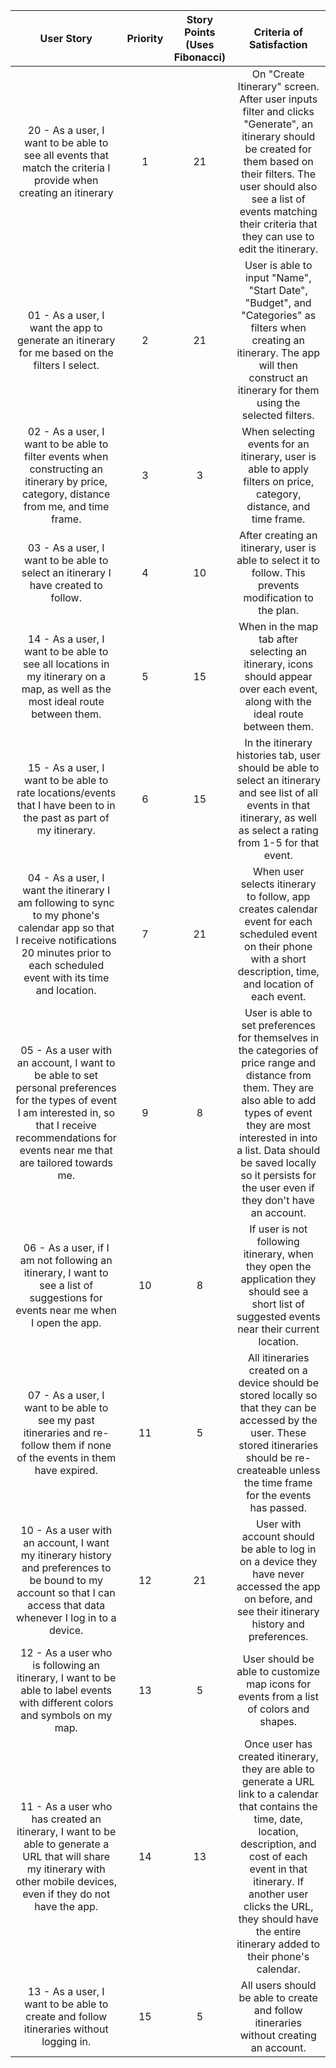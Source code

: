 |                                                                                                   User Story                                                                                                  | Priority |  Story Points (Uses Fibonacci) |                                                                                                                                  Criteria of Satisfaction                                                                                                                                  |
|:-------------------------------------------------------------------------------------------------------------------------------------------------------------------------------------------------------------:|:--------:|:------------------------------:|:------------------------------------------------------------------------------------------------------------------------------------------------------------------------------------------------------------------------------------------------------------------------------------------:|
| 20 - As a user, I want to be able to see all events that match the criteria I provide when creating an itinerary                                                                                              | 1        | 21                             | On "Create Itinerary" screen. After user inputs filter and clicks "Generate", an itinerary should be created for them based on their filters. The user should also see a list of events matching their criteria that they can use to edit the itinerary.                                   |
| 01 - As a user, I want the app to generate an itinerary for me based on the filters I select.                                                                                                                 | 2        | 21                             | User is able to input "Name", "Start Date", "Budget", and "Categories" as filters when creating an itinerary. The app will then construct an itinerary for them using the selected filters.                                                                                                |
| 02 - As a user, I want to be able to filter events when constructing an itinerary by price, category, distance from me, and time frame.                                                                       | 3        | 3                              | When selecting events for an itinerary, user is able to apply filters on price, category, distance, and time frame.                                                                                                                                                                        |
| 03 - As a user, I want to be able to select an itinerary I have created to follow.                                                                                                                            | 4        | 10                             | After creating an itinerary, user is able to select it to follow. This prevents modification to the plan.                                                                                                                                                                                  |
| 14 - As a user, I want to be able to see all locations in my itinerary on a map, as well as the most ideal route between them.                                                                                | 5        | 15                             | When in the map tab after selecting an itinerary, icons should appear over each event, along with the ideal route between them.                                                                                                                                                            |
| 15 - As a user, I want to be able to rate locations/events that I have been to in the past as part of my itinerary.                                                                                           | 6        | 15                             | In the itinerary histories tab, user should be able to select an itinerary and see list of all events in that itinerary, as well as  select a rating from 1-5 for that event.                                                                                                              |
| 04 - As a user, I want the itinerary I am following to sync to my phone's calendar app so that I receive notifications 20 minutes prior to each scheduled event with its time and location.                   | 7        | 21                             | When user selects itinerary to follow, app creates calendar event for each scheduled event on their phone with a short description, time, and location of each event.                                                                                                                      |
| 05 - As a user with an account, I want to be able to set personal  preferences for the types of event I am interested in, so that I receive  recommendations for events near me that are tailored towards me. | 9        | 8                              | User is able to set preferences for themselves in the categories of  price range and distance from them. They are also able to add types of  event they are most interested in into a list. Data should be saved  locally so it persists for the user even if they don't have an  account. |
| 06 - As a user, if I am not following an itinerary, I want to see a list of suggestions for events near me when I open the app.                                                                               | 10       | 8                              | If user is not following itinerary, when they open the application they should see a short list of suggested events near their current location.                                                                                                                                           |
| 07 - As a user, I want to be able to see my past itineraries and re-follow them if none of the events in them have expired.                                                                                   | 11       | 5                              | All itineraries created on a device should be stored locally so that they can be accessed by the user. These stored itineraries should be re-createable unless the time frame for the events has passed.                                                                                   |
| 10 - As a user with an account, I want my itinerary history and preferences to be bound to my account so that I can access that data whenever I log in to a device.                                           | 12       | 21                             | User with account should be able to log in on a device they have never accessed the app on before, and see their itinerary history and preferences.                                                                                                                                        |
| 12 - As a user who is following an itinerary, I want to be able to label events with different colors and symbols on my map.                                                                                  | 13       | 5                              | User should be able to customize map icons for events from a list of colors and shapes.                                                                                                                                                                                                    |
| 11 - As a user who has created an itinerary, I want to be able to generate a URL that will share my itinerary with other mobile devices, even if they do not have the app.                                    | 14       | 13                             | Once user has created itinerary, they are able to generate a URL link to a calendar that contains the time, date, location, description, and cost of each event in that itinerary. If another user clicks the URL, they should have the entire itinerary added to their phone's calendar.  |
| 13 - As a user, I want to be able to create and follow itineraries without logging in.                                                                                                                        | 15       | 5                              | All users should be able to create and follow itineraries without creating an account.                                                                                                                                                                                                     |
